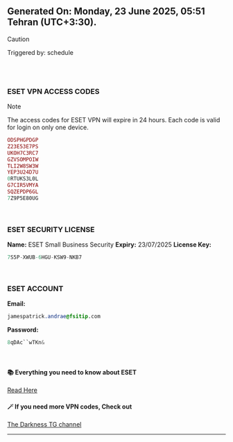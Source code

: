 ## Generated On: Monday, 23 June 2025, 05:51 Tehran (UTC+3:30).

> [!CAUTION]
> Triggered by: schedule

<br><br>

### ESET VPN ACCESS CODES

> [!NOTE]
> The access codes for ESET VPN will expire in 24 hours.
> Each code is valid for login on only one device.

```ruby
ODSPHGPDGP
Z23E53E7PS
UKOH7C3RC7
GZVSOMPOIW
TLI2W8SW3W
YEP3U24D7U
0RTUKS3L0L
G7CIR5VMYA
SQZEPDP6GL
7Z9P5E80UG
```

<br>

### ESET SECURITY LICENSE

**Name:** ESET Small Business Security
**Expiry:** 23/07/2025
**License Key:**

```POV-Ray SDL
7S5P-XWUB-6HGU-KSW9-NKB7
```

<br>

### ESET ACCOUNT

**Email:**

```CSS
jamespatrick.andrae@fsitip.com
```

**Password:**

```POV-Ray SDL
8qDAc``wTKn&
```

<br>

#### 📚 Everything you need to know about ESET

[Read Here](https://t.me/F_NiREvil/2113)

#### 🪄 If you need more VPN codes, Check out

[The Darkness TG channel](https://t.me/Eset_key_trial)

---

<br><br>

